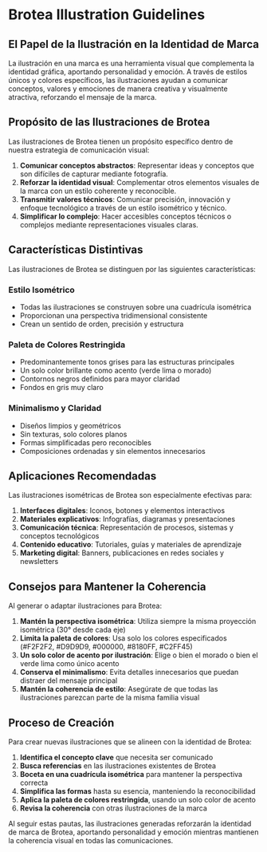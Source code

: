 # Brotea Illustration Guidelines

## El Papel de la Ilustración en la Identidad de Marca

La ilustración en una marca es una herramienta visual que complementa la identidad gráfica, aportando personalidad y emoción. A través de estilos únicos y colores específicos, las ilustraciones ayudan a comunicar conceptos, valores y emociones de manera creativa y visualmente atractiva, reforzando el mensaje de la marca.

## Propósito de las Ilustraciones de Brotea

Las ilustraciones de Brotea tienen un propósito específico dentro de nuestra estrategia de comunicación visual:

1. **Comunicar conceptos abstractos**: Representar ideas y conceptos que son difíciles de capturar mediante fotografía.
2. **Reforzar la identidad visual**: Complementar otros elementos visuales de la marca con un estilo coherente y reconocible.
3. **Transmitir valores técnicos**: Comunicar precisión, innovación y enfoque tecnológico a través de un estilo isométrico y técnico.
4. **Simplificar lo complejo**: Hacer accesibles conceptos técnicos o complejos mediante representaciones visuales claras.

## Características Distintivas

Las ilustraciones de Brotea se distinguen por las siguientes características:

### Estilo Isométrico
- Todas las ilustraciones se construyen sobre una cuadrícula isométrica
- Proporcionan una perspectiva tridimensional consistente
- Crean un sentido de orden, precisión y estructura

### Paleta de Colores Restringida
- Predominantemente tonos grises para las estructuras principales
- Un solo color brillante como acento (verde lima o morado)
- Contornos negros definidos para mayor claridad
- Fondos en gris muy claro

### Minimalismo y Claridad
- Diseños limpios y geométricos
- Sin texturas, solo colores planos
- Formas simplificadas pero reconocibles
- Composiciones ordenadas y sin elementos innecesarios

## Aplicaciones Recomendadas

Las ilustraciones isométricas de Brotea son especialmente efectivas para:

1. **Interfaces digitales**: Iconos, botones y elementos interactivos
2. **Materiales explicativos**: Infografías, diagramas y presentaciones
3. **Comunicación técnica**: Representación de procesos, sistemas y conceptos tecnológicos
4. **Contenido educativo**: Tutoriales, guías y materiales de aprendizaje
5. **Marketing digital**: Banners, publicaciones en redes sociales y newsletters

## Consejos para Mantener la Coherencia

Al generar o adaptar ilustraciones para Brotea:

1. **Mantén la perspectiva isométrica**: Utiliza siempre la misma proyección isométrica (30° desde cada eje)
2. **Limita la paleta de colores**: Usa solo los colores especificados (#F2F2F2, #D9D9D9, #000000, #8180FF, #C2FF45)
3. **Un solo color de acento por ilustración**: Elige o bien el morado o bien el verde lima como único acento
4. **Conserva el minimalismo**: Evita detalles innecesarios que puedan distraer del mensaje principal
5. **Mantén la coherencia de estilo**: Asegúrate de que todas las ilustraciones parezcan parte de la misma familia visual

## Proceso de Creación

Para crear nuevas ilustraciones que se alineen con la identidad de Brotea:

1. **Identifica el concepto clave** que necesita ser comunicado
2. **Busca referencias** en las ilustraciones existentes de Brotea
3. **Boceta en una cuadrícula isométrica** para mantener la perspectiva correcta
4. **Simplifica las formas** hasta su esencia, manteniendo la reconocibilidad
5. **Aplica la paleta de colores restringida**, usando un solo color de acento
6. **Revisa la coherencia** con otras ilustraciones de la marca

Al seguir estas pautas, las ilustraciones generadas reforzarán la identidad de marca de Brotea, aportando personalidad y emoción mientras mantienen la coherencia visual en todas las comunicaciones.
